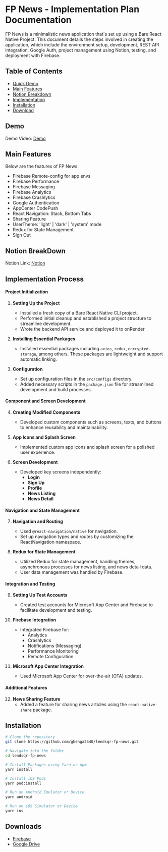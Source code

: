 # FP News - Implementation Plan Documentation
 FP News is a minimalistic news application that's set up using a Bare React Native Project. This document details the steps involved in creating the application, which include the environment setup, development, REST API integration, Google Auth, project management using Notion, testing, and deployment with Firebase.

## Table of Contents
* [Quick Demo](#demo)
* [Main Features](#main-features)
* [Notion Breakdown](#notion-breakdown)
* [Implementation](#implementation-process)
* [Installation](#installation)
* [Download](#downloads)

## Demo
Demo Video: [Demo](https://drive.google.com/file/d/1TfhEfKXeO-hT0AU7JVnBMFwgfYZwmE-N/view?usp=sharing)

## Main Features
Below are the features of FP News:
- Firebase Remote-config for app envs
- Firebase Performance
- Firebase Messaging
- Firebase Analytics
- Firebase Crashlytics
- Google Authentication
- AppCenter CodePush
- React Navigation: Stack, Bottom Tabs
- Sharing Feature
- UserTheme: 'light' | 'dark' | 'system' mode 
- Redux for State Management
- Sign Out

## Notion BreakDown
Notion Link: [Notion](https://gbenga2540.notion.site/4a6e456c89364497b3b2b3f365e59ef6?v=855dd89badcb4d4c97dcea77a24b65b1&pvs=4)

## Implementation Process
#### Project Initialization
1. **Setting Up the Project**
   - Installed a fresh copy of a Bare React Native CLI project.
   - Performed initial cleanup and established a project structure to streamline development.
   - Wrote the backend API service and deployed it to onRender

2. **Installing Essential Packages**
   - Installed essential packages including `axios`, `redux`, `encrypted-storage`, among others. These packages are lightweight and support automatic linking.

3. **Configuration**
   - Set up configuration files in the `src/configs` directory.
   - Added necessary scripts in the `package.json` file for streamlined development and build processes.

#### Component and Screen Development
4. **Creating Modified Components**
   - Developed custom components such as screens, texts, and buttons to enhance reusability and maintainability.

5. **App Icons and Splash Screen**
   - Implemented custom app icons and splash screen for a polished user experience.

6. **Screen Development**
   - Developed key screens independently:
     - **Login**
     - **Sign Up**
     - **Profile**
     - **News Listing**
     - **News Detail**

#### Navigation and State Management
7. **Navigation and Routing**
   - Used `@react-navigation/native` for navigation.
   - Set up navigation types and routes by customizing the ReactNavigation namespace.

8. **Redux for State Management**
   - Utilized Redux for state management, handling themes, asynchronous processes for news listing, and news detail data.
   - User data management was handled by Firebase.

#### Integration and Testing
9. **Setting Up Test Accounts**
   - Created test accounts for Microsoft App Center and Firebase to facilitate development and testing.

10. **Firebase Integration**
    - Integrated Firebase for:
      - Analytics
      - Crashlytics
      - Notifications (Messaging)
      - Performance Monitoring
      - Remote Configuration

11. **Microsoft App Center Integration**
    - Used Microsoft App Center for over-the-air (OTA) updates.

#### Additional Features
12. **News Sharing Feature**
    - Added a feature for sharing news articles using the `react-native-share` package.


## Installation
```sh
# Clone the repository
git clone https://github.com/gbenga2540/lendsqr-fp-news.git

# Navigate into the folder
cd lendsqr-fp-news

# Install Packages using Yarn or npm 
yarn install

# Install iOS Pods
yarn pod:install

# Run on Android Emulator or Device
yarn android

# Run on iOS Simulator or Device
yarn ios
```
    
## Downloads
- [Firebase](https://appdistribution.firebase.dev/i/36afd0fe359bbed8)
- [Google Drive](https://drive.google.com/file/d/1GgkzBWrMsNS7Gp1PjQtcDhW5-amqUQTt/view?usp=sharing)
